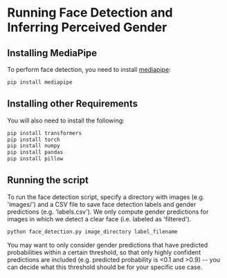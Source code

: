 # Running Face Detection and Inferring Perceived Gender
## Installing MediaPipe

To perform face detection, you need to install [mediapipe](https://developers.google.com/mediapipe/api/solutions):
```bash
pip install mediapipe
```

## Installing other Requirements

You will also need to install the following:
```bash
pip install transformers
pip install torch
pip install numpy
pip install pandas
pip install pillow
```

## Running the script
To run the face detection script, specify a directory with images (e.g. 'images/') and a CSV file to save face detection labels and gender predictions (e.g. 'labels.csv'). We only compute gender predictions for images in which we detect a clear face (i.e. labeled as 'filtered'). 
```bash
python face_detection.py image_directory label_filename
```
You may want to only consider gender predictions that have predicted probabilities within a certain threshold, so that only highly confident predictions are included (e.g. predicted probability is <0.1 and >0.9) -- you can decide what this threshold should be for your specific use case.
